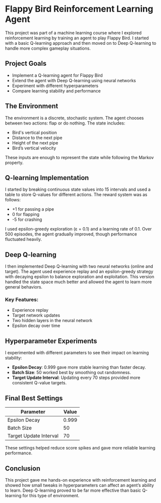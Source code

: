 # Flappy Bird Reinforcement Learning Agent

This project was part of a machine learning course where I explored reinforcement learning by training an agent to play Flappy Bird. I started with a basic Q-learning approach and then moved on to Deep Q-learning to handle more complex gameplay situations.

## Project Goals

- Implement a Q-learning agent for Flappy Bird
- Extend the agent with Deep Q-learning using neural networks
- Experiment with different hyperparameters
- Compare learning stability and performance

## The Environment

The environment is a discrete, stochastic system. The agent chooses between two actions: flap or do nothing. The state includes:

- Bird's vertical position
- Distance to the next pipe
- Height of the next pipe
- Bird’s vertical velocity

These inputs are enough to represent the state while following the Markov property.

## Q-learning Implementation

I started by breaking continuous state values into 15 intervals and used a table to store Q-values for different actions. The reward system was as follows:

- +1 for passing a pipe
- 0 for flapping
- -5 for crashing

I used epsilon-greedy exploration (ε = 0.1) and a learning rate of 0.1. Over 500 episodes, the agent gradually improved, though performance fluctuated heavily.

## Deep Q-learning

I then implemented Deep Q-learning with two neural networks (online and target). The agent used experience replay and an epsilon-greedy strategy with decaying epsilon to balance exploration and exploitation. This version handled the state space much better and allowed the agent to learn more general behaviors.

### Key Features:
- Experience replay
- Target network updates
- Two hidden layers in the neural network
- Epsilon decay over time

## Hyperparameter Experiments

I experimented with different parameters to see their impact on learning stability:

- **Epsilon Decay**: 0.999 gave more stable learning than faster decay.
- **Batch Size**: 50 worked best by smoothing out randomness.
- **Target Update Interval**: Updating every 70 steps provided more consistent Q-value targets.

## Final Best Settings

| Parameter              | Value     |
|------------------------|-----------|
| Epsilon Decay          | 0.999     |
| Batch Size             | 50        |
| Target Update Interval | 70        |

These settings helped reduce score spikes and gave more reliable learning performance.

## Conclusion

This project gave me hands-on experience with reinforcement learning and showed how small tweaks in hyperparameters can affect an agent’s ability to learn. Deep Q-learning proved to be far more effective than basic Q-learning for this type of environment.
